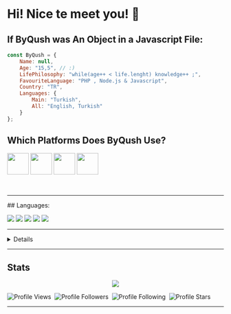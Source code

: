 # Hi! Nice te meet you! 👋

## If ByQush was An Object in a Javascript File:
```js
const ByQush = {
    Name: null,
    Age: "15,5", // :)
    LifePhilosophy: "while(age++ < life.lenght) knowledge++ ;",
    FavouriteLanguage: "PHP , Node.js & Javascript",
    Country: "TR",
    Languages: {
        Main: "Turkish",
        All: "English, Turkish"
    }
};
```

## Which Platforms Does ByQush Use?
<p>
<img href="https://www.twitch.tv/swainthedev" src="https://img.icons8.com/plasticine/100/000000/twitch.png" height="50em"/>
<img href="https://www.youtube.com/ByQush" src="https://img.icons8.com/plasticine/100/000000/youtube.png" height="50em"/>
<img href="https://www.github.com/ByQushjs" src="https://img.icons8.com/plasticine/100/000000/github.png" height="50em"/>
<img href="https://discord.com/users/714451348212678658" src="https://img.icons8.com/plasticine/100/000000/discord-logo.png" height="50em"/>
 </p>
<br>
<hr>
## Languages:
<p>
<img src="https://img.shields.io/badge/javascript%20-%23323330.svg?&style=for-the-badge&logo=javascript&logoColor=%23F7DF1E"/> 
<img src="https://img.shields.io/badge/php%20-%23417FB0.svg?&style=for-the-badge&logo=php&logoColor=white"/>   
<img src="https://img.shields.io/badge/html5%20-%23E34F26.svg?&style=for-the-badge&logo=html5&logoColor=white"/>  
<img src="https://img.shields.io/badge/css3%20-%231572B6.svg?&style=for-the-badge&logo=css3&logoColor=white"/> 
<img src="https://img.shields.io/badge/node.js%20-%2343853D.svg?&style=for-the-badge&logo=node.js&logoColor=white"/>
</p>
<hr>
<details>
    <h3><summary><b>GitHub</b> Activity</summary></h3>
    <img align="left" src="https://github-readme-stats.vercel.app/api?username=ByQushjs&theme=tokyonight"><img align="right" src="https://github-readme-stats.vercel.app/api/top-langs/?username=ByQushjs&theme=tokyonight&hide=batchfile">
    <img src="https://github-readme-streak-stats.herokuapp.com/?user=ByQushjs&theme=tokyonight">
</details>
<hr>

## Stats
<div align="center">
 <img src="https://github-profile-trophy.vercel.app/?username=ByQushjs&theme=dracula">
</div>

![Profile Views](https://komarev.com/ghpvc/?username=ByQushjs&color=blueviolet)&nbsp;&nbsp;![Profile Followers](https://img.shields.io/badge/Followers-96-blueviolet)&nbsp;&nbsp;![Profile Following](https://img.shields.io/badge/Following-2-blueviolet)&nbsp;&nbsp;![Profile Stars](https://img.shields.io/badge/Stars-10-blueviolet)
<hr>
